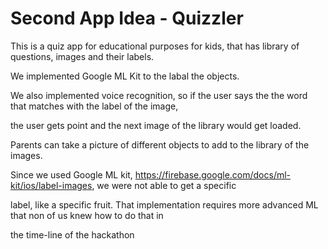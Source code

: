 # Second App Idea - Quizzler

This is a quiz app for educational purposes for kids, that has library of questions, images and their labels.

We implemented Google ML Kit to the labal the objects. 

We also implemented voice recognition, so if the user says the the word that matches with the label of the image,

the user gets point and the next image of the library would get loaded.

Parents can take a picture of different objects to add to the library of the images.

Since we used Google ML kit, https://firebase.google.com/docs/ml-kit/ios/label-images, we were not able to get a specific 

label, like a specific fruit. That implementation requires more advanced ML that non of us knew how to do that in 

the time-line of the hackathon
